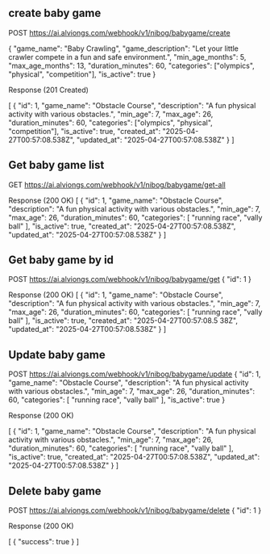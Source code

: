 ## create baby game 
POST https://ai.alviongs.com/webhook/v1/nibog/babygame/create

{
  "game_name": "Baby Crawling",
  "game_description": "Let your little crawler compete in a fun and safe environment.",
  "min_age_months": 5,
  "max_age_months": 13,
  "duration_minutes": 60,
  "categories": ["olympics", "physical", "competition"],
  "is_active": true
}

Response (201 Created)

[
  {
    "id": 1,
    "game_name": "Obstacle Course",
    "description": "A fun physical activity with various obstacles.",
    "min_age": 7,
    "max_age": 26,
    "duration_minutes": 60,
    "categories": ["olympics", "physical", "competition"],
    "is_active": true,
    "created_at": "2025-04-27T00:57:08.538Z",
    "updated_at": "2025-04-27T00:57:08.538Z"
  }
]

## Get baby game list

GET https://ai.alviongs.com/webhook/v1/nibog/babygame/get-all

Response (200 OK)
[
  {
    "id": 1,
    "game_name": "Obstacle Course",
    "description": "A fun physical activity with various obstacles.",
    "min_age": 7,
    "max_age": 26,
    "duration_minutes": 60,
    "categories": [
      "running race",
      "vally ball"
    ],
    "is_active": true,
    "created_at": "2025-04-27T00:57:08.538Z",
    "updated_at": "2025-04-27T00:57:08.538Z"
  }
]

## Get baby game by id

POST https://ai.alviongs.com/webhook/v1/nibog/babygame/get
{
    "id": 1
}

Response (200 OK)
[
  {
    "id": 1,
    "game_name": "Obstacle Course",
    "description": "A fun physical activity with various obstacles.",
    "min_age": 7,
    "max_age": 26,
    "duration_minutes": 60,
    "categories": [
      "running race",
      "vally ball"
    ],
    "is_active": true,
    "created_at": "2025-04-27T00:57:08.5    38Z",
    "updated_at": "2025-04-27T00:57:08.538Z"
  }
]

## Update baby game

POST https://ai.alviongs.com/webhook/v1/nibog/babygame/update
{
  "id": 1,
  "game_name": "Obstacle Course",
  "description": "A fun physical activity with various obstacles.",
  "min_age": 7,
  "max_age": 26,
  "duration_minutes": 60,
  "categories": [
    "running race",
    "vally ball"
  ],
  "is_active": true
}

Response (200 OK)

[
  {
    "id": 1,
    "game_name": "Obstacle Course",
    "description": "A fun physical activity with various obstacles.",
    "min_age": 7,
    "max_age": 26,
    "duration_minutes": 60,
    "categories": [
      "running race",
      "vally ball"
    ],
    "is_active": true,
    "created_at": "2025-04-27T00:57:08.538Z",
    "updated_at": "2025-04-27T00:57:08.538Z"
  }
]

## Delete baby game

POST https://ai.alviongs.com/webhook/v1/nibog/babygame/delete
{
  "id": 1
}

Response (200 OK)

[
  {
    "success": true
  }
]






